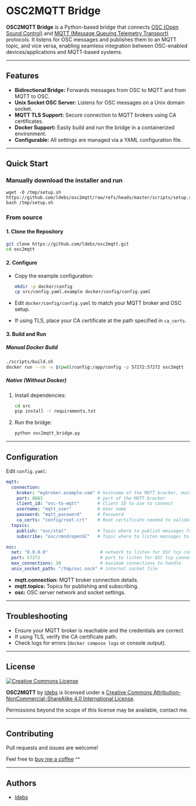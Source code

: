 # OSC2MQTT Bridge

**OSC2MQTT Bridge** is a Python-based bridge that connects [OSC (Open Sound Control)](https://opensoundcontrol.stanford.edu/) and [MQTT (Message Queuing Telemetry Transport)](https://mqtt.org/) protocols. It listens for OSC messages and publishes them to an MQTT topic, and vice versa, enabling seamless integration between OSC-enabled devices/applications and MQTT-based systems.

---

## Features

- **Bidirectional Bridge:** Forwards messages from OSC to MQTT and from MQTT to OSC.
- **Unix Socket OSC Server:** Listens for OSC messages on a Unix domain socket.
- **MQTT TLS Support:** Secure connection to MQTT brokers using CA certificates.
- **Docker Support:** Easily build and run the bridge in a containerized environment.
- **Configurable:** All settings are managed via a YAML configuration file.

---

## Quick Start

### Manually download the installer and run
```
wget -O /tmp/setup.sh https://github.com/ldebs/osc2mqtt/raw/refs/heads/master/scripts/setup.sh
bash /tmp/setup.sh
```

### From source

#### 1. Clone the Repository

```bash
git clone https://github.com/ldebs/osc2mqtt.git
cd osc2mqtt
```

#### 2. Configure

- Copy the example configuration:

  ```bash
  mkdir -p docker/config
  cp src/config.yaml.example docker/config/config.yaml
  ```

- Edit `docker/config/config.yaml` to match your MQTT broker and OSC setup.

- If using TLS, place your CA certificate at the path specified in `ca_certs`.

#### 3. Build and Run

##### Manual Docker Build

```bash
./scripts/build.sh
docker run --rm -v $(pwd)/config:/app/config -p 57272:57272 osc2mqtt
```

##### Native (Without Docker)

1. Install dependencies:

   ```bash
   cd src
   pip install -r requirements.txt
   ```

2. Run the bridge:

   ```bash
   python osc2mqtt_bridge.py
   ```

---

## Configuration

Edit `config.yaml`:

```yaml
mqtt:
  connection:
    broker: "mybroker.example.com" # hostname of the MQTT brocker, must match the certificate for TLS
    port: 8883                     # port of the MQTT brocker
    client_id: "osc-to-mqtt"       # Client ID to use to connect
    username: "mqtt_user"          # User name
    password: "mqtt_password"      # Password
    ca_certs: "config/root.crt"    # Root certificate needed to validate the TLS
  topics:
    publish: "osc/stat"            # Topic where to publish messages from OSC
    subscribe: "osc/cmnd/openSC"   # Topic where to listen messages to OSC

osc:
  net: "0.0.0.0"                    # network to listen for OSC tcp connexion
  port: 57272                       # port to listen for OSC tcp connexion
  max_connections: 10               # maximum connections to handle
  unix_socket_path: "/tmp/osc.sock" # internal socket file
```

- **mqtt.connection:** MQTT broker connection details.
- **mqtt.topics:** Topics for publishing and subscribing.
- **osc:** OSC server network and socket settings.

---

## Troubleshooting

- Ensure your MQTT broker is reachable and the credentials are correct.
- If using TLS, verify the CA certificate path.
- Check logs for errors (`docker compose logs` or console output).

---

## License

[![Creative Commons License](https://i.creativecommons.org/l/by-nc-sa/4.0/88x31.png)](http://creativecommons.org/licenses/by-nc-sa/4.0/)
  
**OSC2MQTT** by [ldebs](https://github.com/ldebs) is licensed under a [Creative Commons Attribution-NonCommercial-ShareAlike 4.0 International License](http://creativecommons.org/licenses/by-nc-sa/4.0/).

Permissions beyond the scope of this license may be available, contact me.

---

## Contributing

Pull requests and issues are welcome!

Feel free to [buy me a coffee](https://www.buymeacoffee.com/ldebs) ^^

---

## Authors

- [ldebs](https://github.com/ldebs)
